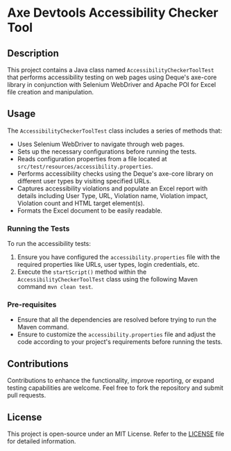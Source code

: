 # Axe Devtools Accessibility Checker Tool

## Description
This project contains a Java class named `AccessibilityCheckerToolTest` that performs accessibility testing on web pages using Deque's axe-core library in conjunction with Selenium WebDriver and Apache POI for Excel file creation and manipulation.

## Usage
The `AccessibilityCheckerToolTest` class includes a series of methods that:
- Uses Selenium WebDriver to navigate through web pages.
- Sets up the necessary configurations before running the tests.
- Reads configuration properties from a file located at `src/test/resources/accessibility.properties`.
- Performs accessibility checks using the Deque's axe-core library on different user types by visiting specified URLs.
- Captures accessibility violations and populate an Excel report with details including User Type, URL, Violation name, Violation impact, Violation count and HTML target element(s).
- Formats the Excel document to be easily readable.

### Running the Tests
To run the accessibility tests:
1. Ensure you have configured the `accessibility.properties` file with the required properties like URLs, user types, login credentials, etc.
2. Execute the `startScript()` method within the `AccessibilityCheckerToolTest` class using the following Maven command `mvn clean test`.

### Pre-requisites
- Ensure that all the dependencies are resolved before trying to run the Maven command.
- Ensure to customize the `accessibility.properties` file and adjust the code according to your project's requirements before running the tests.

## Contributions
Contributions to enhance the functionality, improve reporting, or expand testing capabilities are welcome. Feel free to fork the repository and submit pull requests.

## License
This project is open-source under an MIT License. Refer to the [LICENSE](LICENSE) file for detailed information.